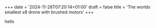 +++
date = '2024-11-28T07:20:14+01:00'
draft = false
title = 'The worlds smallest x8 drone with brushed motors'
+++

hello